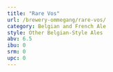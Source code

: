 ```yaml
---
title: "Rare Vos"
url: /brewery-ommegang/rare-vos/
category: Belgian and French Ale
style: Other Belgian-Style Ales
abv: 6.5
ibu: 0
srm: 0
upc: 0
---
```


